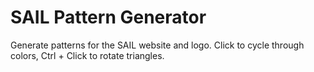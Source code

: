 # SAIL Pattern Generator
Generate patterns for the SAIL website and logo. Click to cycle through colors, Ctrl + Click to rotate triangles.
